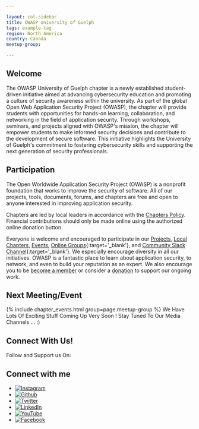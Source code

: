 ```yaml
---

layout: col-sidebar
title: OWASP University of Guelph
tags: example-tag
region: North America
country: Canada
meetup-group:

---
```


<!-- <div style='color:red;'>

This is an example of a Project or Chapter Page.  Please change these items to indicate the actual information you wish to present.  In addition to this information, the 'front-matter' above this text should be modified to reflect your actual information.  An explanation of each of the front-matter items is below:

<ul>
<li>layout: This is the layout used by project and chapter pages.  You should leave this value as col-sidebar</li>

<li>title: This is the title of your project or chapter page, usually the name.  For example, OWASP Zed Attack Proxy or OWASP Baltimore</li>

<li>tags: This is a space-delimited list of tags you associate with your project or chapter.  If you are using tabs, at least one of these tags should be unique in order to be used in the tabs files (an example tab is included in this repo) </li>

<li>region: This is the region you are in according to our data</li>

<li>meetup-group: This is the name of your meetup group, usually in the form of OWASP-chapter.  By putting these details here, the section below labeled 'Next Meeting/Event' will get automatically populated with your upcoming meetup events.</li>
</ul>

</div> -->

## Welcome
The OWASP University of Guelph chapter is a newly established student-driven initiative aimed at advancing cybersecurity education and promoting a culture of security awareness within the university. As part of the global Open Web Application Security Project (OWASP), the chapter will provide students with opportunities for hands-on learning, collaboration, and networking in the field of application security. Through workshops, seminars, and projects aligned with OWASP's mission, the chapter will empower students to make informed security decisions and contribute to the development of secure software. This initiative highlights the University of Guelph's commitment to fostering cybersecurity skills and supporting the next generation of security professionals.


## Participation
The Open Worldwide Application Security Project (OWASP) is a nonprofit foundation that works to improve the security of software. All of our projects, tools, documents, forums, and chapters are free and open to anyone interested in improving application security. 

Chapters are led by local leaders in accordance with the [Chapters Policy](/www-policy/operational/chapters). Financial contributions should only be made online using the authorized online donation button. 

Everyone is welcome and encouraged to participate in our [Projects](/projects/), [Local Chapters](/chapters/), [Events](/events/), [Online Groups](https://groups.google.com/a/owasp.com/){:target='_blank'}, and [Community Slack Channel](https://owasp.slack.com/){:target='_blank'}. We especially encourage diversity in all our initiatives. OWASP is a fantastic place to learn about application security, to network, and even to build your reputation as an expert. We also encourage you to be [become a member](/membership/) or consider a [donation](/donate/) to support our ongoing work.

Next Meeting/Event <!-- You should keep this section as it will populate your meetup events -->
---------------------
{% include chapter_events.html group=page.meetup-group %}
We Have Lots Of Exciting Stuff Coming Up Very Soon ! Stay Tuned To Our Media Channels … :)

## Connect With Us!
Follow and Support us On:
## Connect with me

- [![Instagram](https://upload.wikimedia.org/wikipedia/commons/thumb/a/a5/Instagram_icon.png/1024px-Instagram_icon.png)](https://www.instagram.com/yourusername)
- [![Github](https://upload.wikimedia.org/wikipedia/commons/9/91/Octicons-mark-github.svg)](https://github.com/yourusername)
- [![Twitter](https://upload.wikimedia.org/wikipedia/commons/6/60/Twitter_Logo_as_of_2021.svg)](https://twitter.com/yourusername)
- [![LinkedIn](https://upload.wikimedia.org/wikipedia/commons/0/01/LinkedIn_Logo_2013.png)](https://www.linkedin.com/in/yourusername)
- [![YouTube](https://upload.wikimedia.org/wikipedia/commons/a/a3/YouTube_icon_%282013-2017%29.png)](https://www.youtube.com/c/yourusername)
- [![Facebook](https://upload.wikimedia.org/wikipedia/commons/5/51/Facebook_f_logo_%282019%29.svg)](https://www.facebook.com/yourusername)

